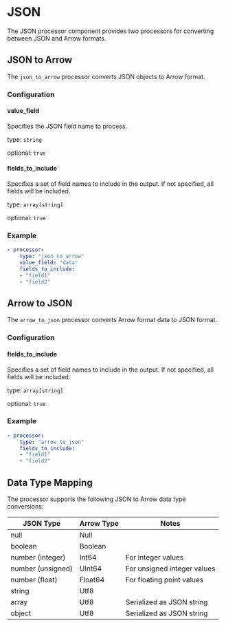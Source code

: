 # JSON

The JSON processor component provides two processors for converting between JSON and Arrow formats.

## JSON to Arrow

The `json_to_arrow` processor converts JSON objects to Arrow format.

### Configuration

#### **value_field**

Specifies the JSON field name to process.

type: `string`

optional: `true`

#### **fields_to_include**

Specifies a set of field names to include in the output. If not specified, all fields will be included.

type: `array[string]`

optional: `true`

### Example

```yaml
- processor:
    type: "json_to_arrow"
    value_field: "data"
    fields_to_include:
    - "field1"
    - "field2"
```

## Arrow to JSON

The `arrow_to_json` processor converts Arrow format data to JSON format.

### Configuration

#### **fields_to_include**

Specifies a set of field names to include in the output. If not specified, all fields will be included.

type: `array[string]`

optional: `true`

### Example

```yaml
- processor:
    type: "arrow_to_json"
    fields_to_include:
    - "field1"
    - "field2"
```

## Data Type Mapping

The processor supports the following JSON to Arrow data type conversions:

| JSON Type | Arrow Type | Notes |
|-----------|------------|--------|
| null | Null | |
| boolean | Boolean | |
| number (integer) | Int64 | For integer values |
| number (unsigned) | UInt64 | For unsigned integer values |
| number (float) | Float64 | For floating point values |
| string | Utf8 | |
| array | Utf8 | Serialized as JSON string |
| object | Utf8 | Serialized as JSON string |